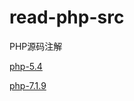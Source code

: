 # read-php-src

PHP源码注解

[php-5.4](https://github.com/hoohack/read-php-src/tree/master/php-5.4)

[php-7.1.9](https://github.com/hoohack/read-php-src/tree/master/php-7.1.9)